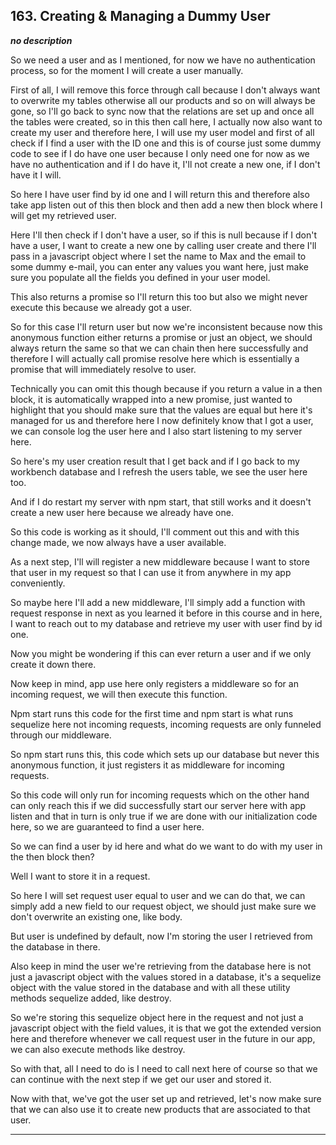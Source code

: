 ## 163. Creating & Managing a Dummy User

<strong><em>no description</em></strong>

So we need a user and as I mentioned, for now we have no authentication process,
so for the moment I will create a user manually. 

First of all, I will remove this force through call because I don't always want
to overwrite my tables otherwise all our products and so on will always be gone,
so I'll go back to sync now that the relations are set up and once all the
tables were created, so in this then call here, I actually now also want to
create my user and therefore here, I will use my user model and first of all
check if I find a user with the ID one and this is of course just some dummy
code to see if I do have one user because I only need one for now as we have no
authentication and if I do have it, I'll not create a new one, if I don't have
it I will. 

So here I have user find by id one and I will return this and therefore also
take app listen out of this then block and then add a new then block where I
will get my retrieved user. 

Here I'll then check if I don't have a user, so if this is null because if I
don't have a user, I want to create a new one by calling user create and there
I'll pass in a javascript object where I set the name to Max and the email to
some dummy e-mail, you can enter any values you want here, just make sure you
populate all the fields you defined in your user model. 

This also returns a promise so I'll return this too but also we might never
execute this because we already got a user. 

So for this case I'll return user but now we're inconsistent because now this
anonymous function either returns a promise or just an object, we should always
return the same so that we can chain then here successfully and therefore I will
actually call promise resolve here which is essentially a promise that will
immediately resolve to user. 

Technically you can omit this though because if you return a value in a then
block, it is automatically wrapped into a new promise, just wanted to highlight
that you should make sure that the values are equal but here it's managed for us
and therefore here I now definitely know that I got a user, we can console log
the user here and I also start listening to my server here. 

So here's my user creation result that I get back and if I go back to my
workbench database and I refresh the users table, we see the user here too. 

And if I do restart my server with npm start, that still works and it doesn't
create a new user here because we already have one. 

So this code is working as it should, I'll comment out this and with this change
made, we now always have a user available. 

As a next step, I'll will register a new middleware because I want to store that
user in my request so that I can use it from anywhere in my app conveniently. 

So maybe here I'll add a new middleware, I'll simply add a function with request
response in next as you learned it before in this course and in here, I want to
reach out to my database and retrieve my user with user find by id one. 

Now you might be wondering if this can ever return a user and if we only create
it down there. 

Now keep in mind, app use here only registers a middleware so for an incoming
request, we will then execute this function. 

Npm start runs this code for the first time and npm start is what runs sequelize
here not incoming requests, incoming requests are only funneled through our
middleware. 

So npm start runs this, this code which sets up our database but never this
anonymous function, it just registers it as middleware for incoming requests. 

So this code will only run for incoming requests which on the other hand can
only reach this if we did successfully start our server here with app listen and
that in turn is only true if we are done with our initialization code here, so
we are guaranteed to find a user here. 

So we can find a user by id here and what do we want to do with my user in the
then block then? 

Well I want to store it in a request. 

So here I will set request user equal to user and we can do that, we can simply
add a new field to our request object, we should just make sure we don't
overwrite an existing one, like body. 

But user is undefined by default, now I'm storing the user I retrieved from the
database in there. 

Also keep in mind the user we're retrieving from the database here is not just a
javascript object with the values stored in a database, it's a sequelize object
with the value stored in the database and with all these utility methods
sequelize added, like destroy. 

So we're storing this sequelize object here in the request and not just a
javascript object with the field values, it is that we got the extended version
here and therefore whenever we call request user in the future in our app, we
can also execute methods like destroy. 

So with that, all I need to do is I need to call next here of course so that we
can continue with the next step if we get our user and stored it. 

Now with that, we've got the user set up and retrieved, let's now make sure that
we can also use it to create new products that are associated to that user. 

---